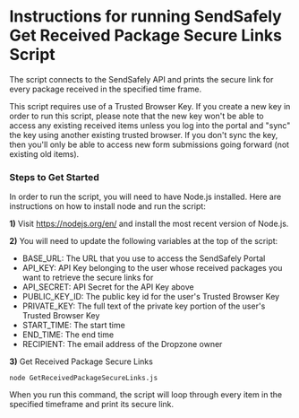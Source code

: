 # Instructions for running SendSafely Get Received Package Secure Links Script #
The script connects to the SendSafely API and prints the secure link for every package received in the specified time frame. 

This script requires use of a Trusted Browser Key. If you create a new key in order to run this script, please note that the new key won't be able to access any existing received items unless you log into the portal and "sync" the key using another existing trusted browser. If you don't sync the key, then you'll only be able to access new form submissions going forward (not existing old items).

### Steps to Get Started

In order to run the script, you will need to have Node.js installed. Here are instructions on how to install node and run the script:

**1)** Visit https://nodejs.org/en/ and install the most recent version of Node.js.

**2)** You will need to update the following variables at the top of the script:

- BASE_URL: The URL that you use to access the SendSafely Portal 
- API_KEY: API Key belonging to the user whose received packages you want to retrieve the secure links for 
- API_SECRET: API Secret for the API Key above 
- PUBLIC_KEY_ID: The public key id for the user's Trusted Browser Key
- PRIVATE_KEY: The full text of the private key portion of the user's Trusted Browser Key  
- START_TIME: The start time
- END_TIME: The end time
- RECIPIENT: The email address of the Dropzone owner

**3)** Get Received Package Secure Links

`node GetReceivedPackageSecureLinks.js`

When you run this command, the script will loop through every item in the specified timeframe and print its secure link.
